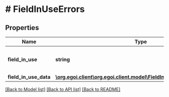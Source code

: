 # # FieldInUseErrors

## Properties

Name | Type | Description | Notes
------------ | ------------- | ------------- | -------------
**field_in_use** | **string** | Occurs when a field is in use | [optional] 
**field_in_use_data** | [**\org.egoi.client\org.egoi.client.model\FieldInUseErrorsFieldInUseData**](FieldInUseErrorsFieldInUseData.md) |  | [optional] 

[[Back to Model list]](../../README.md#documentation-for-models) [[Back to API list]](../../README.md#documentation-for-api-endpoints) [[Back to README]](../../README.md)


